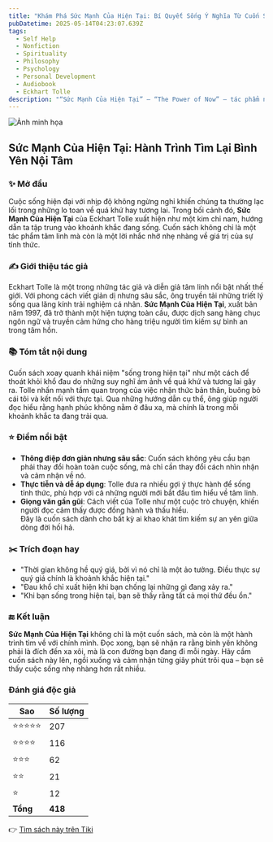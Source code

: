 ```yaml
---
title: "Khám Phá Sức Mạnh Của Hiện Tại: Bí Quyết Sống Ý Nghĩa Từ Cuốn Sách Đổi Đời"
pubDatetime: 2025-05-14T04:23:07.639Z
tags:
  - Self Help
  - Nonfiction
  - Spirituality
  - Philosophy
  - Psychology
  - Personal Development
  - Audiobook
  - Eckhart Tolle
description: "“Sức Mạnh Của Hiện Tại” – “The Power of Now” – tác phẩm nổi tiếng thế giới, được thời báo New York Times bình chọn là cuốn sách hay và bán chạy nhất, thực sự thiết thực và hữu ích cho cuộc sống tinh thần mọi người trong thời đại mới.Chân lý mà bậc thầy về tâm linh – Eckhart Tolle, truyền tải trong tác phẩm đặc biệt này chính là phân tích được nỗi đau khổ tinh thần của con người xảy ra triền miên khi luôn chìm đắm trong suy nghĩ về quá khứ và không nhận thức được giá trị và sức mạnh của Hiện tại. Khi tập trung vào hiện tại, bạn sẽ vượt lên tất cả những suy nghĩ tiêu cực, nhận diện và vượt qua được bản ngã của mình và tinh thần của bạn sẽ thanh thản hơn rất nhiều. Cuốn sách là người đồng hành giúp bạn tìm về với chính mình. Bạn sẽ bất ngờ khám phá ra chân giá trị quý báu mà chính bạn đang có sẵn nhưng bạn đã không nhận ra. Cuốn sách là kim chỉ nam cho tất cả chúng ta tìm lại giá trị đích thực của cuộc sống và cảm nhận những giá trị tươi đẹp như vốn có."
---
```


![Ảnh minh họa](https://images-na.ssl-images-amazon.com/images/S/compressed.photo.goodreads.com/books/1366545612i/17834716.jpg) 

## Sức Mạnh Của Hiện Tại: Hành Trình Tìm Lại Bình Yên Nội Tâm

### ✨ Mở đầu  
Cuộc sống hiện đại với nhịp độ không ngừng nghỉ khiến chúng ta thường lạc lối trong những lo toan về quá khứ hay tương lai. Trong bối cảnh đó, **Sức Mạnh Của Hiện Tại** của Eckhart Tolle xuất hiện như một kim chỉ nam, hướng dẫn ta tập trung vào khoảnh khắc đang sống. Cuốn sách không chỉ là một tác phẩm tâm linh mà còn là một lời nhắc nhở nhẹ nhàng về giá trị của sự tỉnh thức.

### ✍️ Giới thiệu tác giả  
Eckhart Tolle là một trong những tác giả và diễn giả tâm linh nổi bật nhất thế giới. Với phong cách viết giản dị nhưng sâu sắc, ông truyền tải những triết lý sống qua lăng kính trải nghiệm cá nhân. **Sức Mạnh Của Hiện Tại**, xuất bản năm 1997, đã trở thành một hiện tượng toàn cầu, được dịch sang hàng chục ngôn ngữ và truyền cảm hứng cho hàng triệu người tìm kiếm sự bình an trong tâm hồn.

### 📚 Tóm tắt nội dung  
Cuốn sách xoay quanh khái niệm "sống trong hiện tại" như một cách để thoát khỏi khổ đau do những suy nghĩ ám ảnh về quá khứ và tương lai gây ra. Tolle nhấn mạnh tầm quan trọng của việc nhận thức bản thân, buông bỏ cái tôi và kết nối với thực tại. Qua những hướng dẫn cụ thể, ông giúp người đọc hiểu rằng hạnh phúc không nằm ở đâu xa, mà chính là trong mỗi khoảnh khắc ta đang trải qua.

### ⭐ Điểm nổi bật  
- **Thông điệp đơn giản nhưng sâu sắc**: Cuốn sách không yêu cầu bạn phải thay đổi hoàn toàn cuộc sống, mà chỉ cần thay đổi cách nhìn nhận và cảm nhận về nó.  
- **Thực tiễn và dễ áp dụng**: Tolle đưa ra nhiều gợi ý thực hành để sống tỉnh thức, phù hợp với cả những người mới bắt đầu tìm hiểu về tâm linh.  
- **Giọng văn gần gũi**: Cách viết của Tolle như một cuộc trò chuyện, khiến người đọc cảm thấy được đồng hành và thấu hiểu.  
Đây là cuốn sách dành cho bất kỳ ai khao khát tìm kiếm sự an yên giữa dòng đời hối hả.

### ✂️ Trích đoạn hay  
- "Thời gian không hề quý giá, bởi vì nó chỉ là một ảo tưởng. Điều thực sự quý giá chính là khoảnh khắc hiện tại."  
- "Đau khổ chỉ xuất hiện khi bạn chống lại những gì đang xảy ra."  
- "Khi bạn sống trong hiện tại, bạn sẽ thấy rằng tất cả mọi thứ đều ổn."

### 🔚 Kết luận  
**Sức Mạnh Của Hiện Tại** không chỉ là một cuốn sách, mà còn là một hành trình tìm về với chính mình. Đọc xong, bạn sẽ nhận ra rằng bình yên không phải là đích đến xa xôi, mà là con đường bạn đang đi mỗi ngày. Hãy cầm cuốn sách này lên, ngồi xuống và cảm nhận từng giây phút trôi qua – bạn sẽ thấy cuộc sống nhẹ nhàng hơn rất nhiều.


### Đánh giá độc giả

| Sao    | Số lượng |
|--------|----------|
| ⭐⭐⭐⭐⭐ | 207 |
| ⭐⭐⭐⭐ | 116 |
| ⭐⭐⭐ | 62 |
| ⭐⭐ | 21 |
| ⭐ | 12 |
| **Tổng** | **418** |


👉 [Tìm sách này trên Tiki](https://tiki.vn/search?q=S%E1%BB%A9c%20M%E1%BA%A1nh%20C%E1%BB%A7a%20Hi%E1%BB%87n%20T%E1%BA%A1i)